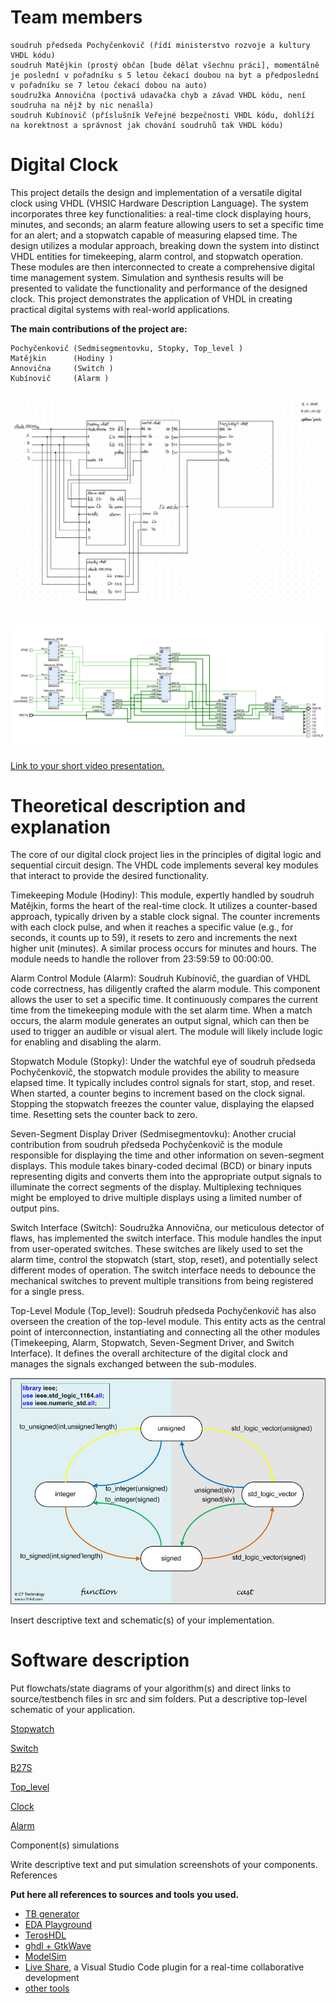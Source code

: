 # Team members

    soudruh předseda Pochyčenkovič (řídí ministerstvo rozvoje a kultury VHDL kódu)
    soudruh Matějkin (prostý občan [bude dělat všechnu práci], momentálně je poslední v pořadníku s 5 letou čekací doubou na byt a předposlední v pořadníku se 7 letou čekací dobou na auto)
    soudružka Annovična (poctivá udavačka chyb a závad VHDL kódu, není soudruha na nějž by nic nenašla)
    soudruh Kubínovič (příslušník Veřejné bezpečnosti VHDL kódu, dohlíží na korektnost a správnost jak chování soudruhů tak VHDL kódu)

# Digital Clock

This project details the design and implementation of a versatile digital clock using VHDL (VHSIC Hardware Description Language). The system incorporates three key functionalities: a real-time clock displaying hours, minutes, and seconds; an alarm feature allowing users to set a specific time for an alert; and a stopwatch capable of measuring elapsed time. The design utilizes a modular approach, breaking down the system into distinct VHDL entities for timekeeping, alarm control, and stopwatch operation. These modules are then interconnected to create a comprehensive digital time management system. Simulation and synthesis results will be presented to validate the functionality and performance of the designed clock. This project demonstrates the application of VHDL in creating practical digital systems with real-world applications.

**The main contributions of the project are:**

    Pochyčenkovič (Sedmisegmentovku, Stopky, Top_level )
    Matějkin      (Hodiny )
    Annovična     (Switch )
    Kubínovič     (Alarm )
    
![Schema](images/schema.jpg)
                    
![Photo of your application with labels of individual parts.](images/app.png)

[Link to your short video presentation.](https://drive.google.com/file/d/1JJ692UHHd7oOWDBoQ0ek7HKJ6iFH9hNW/view?usp=drivesdk)

# Theoretical description and explanation

The core of our digital clock project lies in the principles of digital logic and sequential circuit design. The VHDL code implements several key modules that interact to provide the desired functionality.

Timekeeping Module (Hodiny): This module, expertly handled by soudruh Matějkin, forms the heart of the real-time clock. It utilizes a counter-based approach, typically driven by a stable clock signal. The counter increments with each clock pulse, and when it reaches a specific value (e.g., for seconds, it counts up to 59), it resets to zero and increments the next higher unit (minutes). A similar process occurs for minutes and hours. The module needs to handle the rollover from 23:59:59 to 00:00:00.

Alarm Control Module (Alarm): Soudruh Kubínovič, the guardian of VHDL code correctness, has diligently crafted the alarm module. This component allows the user to set a specific time. It continuously compares the current time from the timekeeping module with the set alarm time. When a match occurs, the alarm module generates an output signal, which can then be used to trigger an audible or visual alert. The module will likely include logic for enabling and disabling the alarm.

Stopwatch Module (Stopky): Under the watchful eye of soudruh předseda Pochyčenkovič, the stopwatch module provides the ability to measure elapsed time. It typically includes control signals for start, stop, and reset. When started, a counter begins to increment based on the clock signal. Stopping the stopwatch freezes the counter value, displaying the elapsed time. Resetting sets the counter back to zero.

Seven-Segment Display Driver (Sedmisegmentovku): Another crucial contribution from soudruh předseda Pochyčenkovič is the module responsible for displaying the time and other information on seven-segment displays. This module takes binary-coded decimal (BCD) or binary inputs representing digits and converts them into the appropriate output signals to illuminate the correct segments of the display. Multiplexing techniques might be employed to drive multiple displays using a limited number of output pins.

Switch Interface (Switch): Soudružka Annovična, our meticulous detector of flaws, has implemented the switch interface. This module handles the input from user-operated switches. These switches are likely used to set the alarm time, control the stopwatch (start, stop, reset), and potentially select different modes of operation. The switch interface needs to debounce the mechanical switches to prevent multiple transitions from being registered for a single press.

Top-Level Module (Top_level): Soudruh předseda Pochyčenkovič has also overseen the creation of the top-level module. This entity acts as the central point of interconnection, instantiating and connecting all the other modules (Timekeeping, Alarm, Stopwatch, Seven-Segment Driver, and Switch Interface). It defines the overall architecture of the digital clock and manages the signals exchanged between the sub-modules.

![Conv_diagram](images/Types_Conversion_Diagram.png)


Insert descriptive text and schematic(s) of your implementation.





# Software description

Put flowchats/state diagrams of your algorithm(s) and direct links to source/testbench files in src and sim folders. Put a descriptive top-level schematic of your application.

[Stopwatch](sim/Stopky/README.MD)

[Switch](sim/Switch/README.MD)

[B27S](sim/BinTo7Seg/README.MD)

[Top_level](sim/Top_level/README.MD)

[Clock](sim/Hodiny/README.MD)

[Alarm](sim/Alarm/README.MD)

Component(s) simulations

Write descriptive text and put simulation screenshots of your components.
References

**Put here all references to sources and tools you used.**
   * [TB generator](https://vhdl.lapinoo.net/)
   * [EDA Playground](https://www.edaplayground.com/)
   * [TerosHDL](https://github.com/tomas-fryza/vhdl-course/wiki/How-to-install-TerosHDL-on-Windows-and-Linux)
   * [ghdl + GtkWave](https://github.com/tomas-fryza/vhdl-course/wiki/How-to-install-ghdl-on-Windows-and-Linux)
   * [ModelSim](https://www.intel.com/content/www/us/en/software-kit/750666/modelsim-intel-fpgas-standard-edition-software-version-20-1-1.html)
   * [Live Share](https://code.visualstudio.com/learn/collaboration/live-share), a Visual Studio Code plugin for a real-time collaborative development
   * [other tools](https://github.com/tomas-fryza/vhdl-course/wiki)

